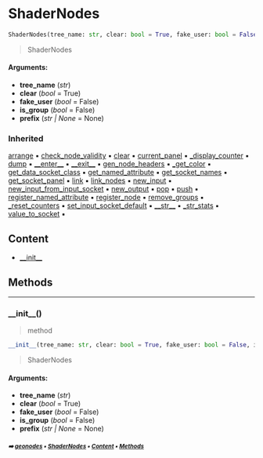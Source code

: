 # ShaderNodes

``` python
ShaderNodes(tree_name: str, clear: bool = True, fake_user: bool = False, is_group: bool = False, prefix: Optional[str] = None)
```

> ShaderNodes

#### Arguments:
- **tree_name** (_str_)
- **clear** (_bool_ = True)
- **fake_user** (_bool_ = False)
- **is_group** (_bool_ = False)
- **prefix** (_str | None_ = None)

### Inherited

[arrange](tree.md#arrange) :black_small_square: [check_node_validity](geonodes.md#check_node_validity) :black_small_square: [clear](tree.md#clear) :black_small_square: [current_panel](tree.md#current_panel) :black_small_square: [\_display_counter](tree.md#_display_counter) :black_small_square: [dump](tree.md#dump) :black_small_square: [\_\_enter__](layout.md#__enter__) :black_small_square: [\_\_exit__](layout.md#__exit__) :black_small_square: [gen_node_headers](tree.md#gen_node_headers) :black_small_square: [\_get_color](tree.md#_get_color) :black_small_square: [get_data_socket_class](tree.md#get_data_socket_class) :black_small_square: [get_named_attribute](tree.md#get_named_attribute) :black_small_square: [get_socket_names](node.md#get_socket_names) :black_small_square: [get_socket_panel](tree.md#get_socket_panel) :black_small_square: [link](tree.md#link) :black_small_square: [link_nodes](tree.md#link_nodes) :black_small_square: [new_input](tree.md#new_input) :black_small_square: [new_input_from_input_socket](tree.md#new_input_from_input_socket) :black_small_square: [new_output](tree.md#new_output) :black_small_square: [pop](geonodes.md#pop) :black_small_square: [push](layout.md#push) :black_small_square: [register_named_attribute](tree.md#register_named_attribute) :black_small_square: [register_node](tree.md#register_node) :black_small_square: [remove_groups](tree.md#remove_groups) :black_small_square: [\_reset_counters](tree.md#_reset_counters) :black_small_square: [set_input_socket_default](tree.md#set_input_socket_default) :black_small_square: [\_\_str__](core-treea-tree.md#__str__) :black_small_square: [\_str_stats](tree.md#_str_stats) :black_small_square: [value_to_socket](tree.md#value_to_socket) :black_small_square:

## Content

- [\_\_init__](shadernodes.md#__init__)

## Methods



----------
### \_\_init__()

> method

``` python
__init__(tree_name: str, clear: bool = True, fake_user: bool = False, is_group: bool = False, prefix: Optional[str] = None)
```

> ShaderNodes

#### Arguments:
- **tree_name** (_str_)
- **clear** (_bool_ = True)
- **fake_user** (_bool_ = False)
- **is_group** (_bool_ = False)
- **prefix** (_str | None_ = None)

##### <sub>:arrow_right: [geonodes](index.md#geonodes) :black_small_square: [ShaderNodes](shadernodes.md#shadernodes) :black_small_square: [Content](shadernodes.md#content) :black_small_square: [Methods](shadernodes.md#methods)</sub>